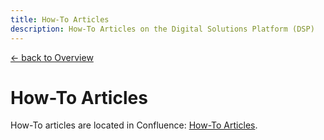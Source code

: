 ```yaml
---
title: How-To Articles
description: How-To Articles on the Digital Solutions Platform (DSP)
---
```


[&larr; back to Overview](/dsp)


# How-To Articles

How-To articles are located in Confluence: [How-To Articles](https://groupspace.vaillant-group.com/display/VIXP/How-To+Articles).